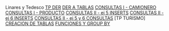 Linares y Tedesco
[TP DER](file:///home/linaresytedesco/Descargas/DER-LINARES-Y-TEDESCO-2-1.pdf)
[DER A TABLAS]()
[CONSULTAS I - CAMIONERO](CI-ejercicio-camioneros)
[CONSULTAS I - PRODUCTO](CI-ejercicio-producto)
[CONSULTAS II - ej 5 INSERTS](CII-ej5)
[CONSULTAS II - ej 6 INSERTS](CII-ej6)
[CONSULTAS II - ej 5 y 6 CONSULTAS](CII-ej5-y-ej6)
[TP TURISMO]
[CREACION DE TABLAS](ejDDL1.sql)
[FUNCIONES Y GROUP BY](Consultas-TPturismo1.sql)
